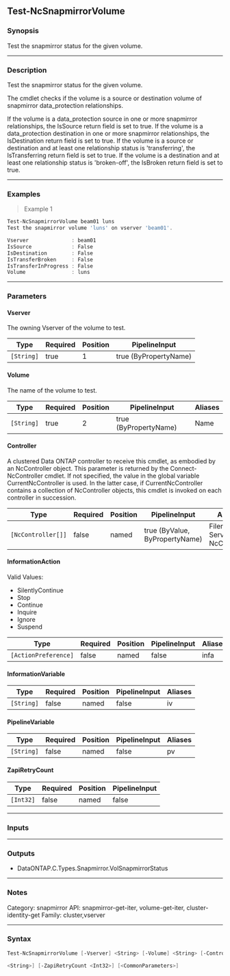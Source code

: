 Test-NcSnapmirrorVolume
-----------------------

### Synopsis
Test the snapmirror status for the given volume.

---

### Description

Test the snapmirror status for the given volume.

The cmdlet checks if the volume is a source or destination volume of snapmirror data_protection relationships.

If the volume is a data_protection source in one or more snapmirror relationships, the IsSource return field is set to true.
If the volume is a data_protection destination in one or more snapmirror relationships, the IsDestination return field is set to true.
If the volume is a source or destination and at least one relationship status is 'transferring', the IsTransferring return field is set to true.
If the volume is a destination and at least one relationship status is 'broken-off', the IsBroken return field is set to true.

---

### Examples
> Example 1

```PowerShell
Test-NcSnapmirrorVolume beam01 luns
Test the snapmirror volume 'luns' on vserver 'beam01'.

Vserver              : beam01
IsSource             : False
IsDestination        : False
IsTransferBroken     : False
IsTransferInProgress : False
Volume               : luns

```

---

### Parameters
#### **Vserver**
The owning Vserver of the volume to test.

|Type      |Required|Position|PipelineInput        |
|----------|--------|--------|---------------------|
|`[String]`|true    |1       |true (ByPropertyName)|

#### **Volume**
The name of the volume to test.

|Type      |Required|Position|PipelineInput        |Aliases|
|----------|--------|--------|---------------------|-------|
|`[String]`|true    |2       |true (ByPropertyName)|Name   |

#### **Controller**
A clustered Data ONTAP controller to receive this cmdlet, as embodied by an NcController object.  This parameter is returned by the Connect-NcController cmdlet.  If not specified, the value in the global variable CurrentNcController is used.  In the latter case, if CurrentNcController contains a collection of NcController objects, this cmdlet is invoked on each controller in succession.

|Type              |Required|Position|PipelineInput                 |Aliases                          |
|------------------|--------|--------|------------------------------|---------------------------------|
|`[NcController[]]`|false   |named   |true (ByValue, ByPropertyName)|Filer<br/>Server<br/>NcController|

#### **InformationAction**

Valid Values:

* SilentlyContinue
* Stop
* Continue
* Inquire
* Ignore
* Suspend

|Type                |Required|Position|PipelineInput|Aliases|
|--------------------|--------|--------|-------------|-------|
|`[ActionPreference]`|false   |named   |false        |infa   |

#### **InformationVariable**

|Type      |Required|Position|PipelineInput|Aliases|
|----------|--------|--------|-------------|-------|
|`[String]`|false   |named   |false        |iv     |

#### **PipelineVariable**

|Type      |Required|Position|PipelineInput|Aliases|
|----------|--------|--------|-------------|-------|
|`[String]`|false   |named   |false        |pv     |

#### **ZapiRetryCount**

|Type     |Required|Position|PipelineInput|
|---------|--------|--------|-------------|
|`[Int32]`|false   |named   |false        |

---

### Inputs

---

### Outputs
* DataONTAP.C.Types.Snapmirror.VolSnapmirrorStatus

---

### Notes
Category: snapmirror
API: snapmirror-get-iter, volume-get-iter, cluster-identity-get
Family: cluster,vserver

---

### Syntax
```PowerShell
Test-NcSnapmirrorVolume [-Vserver] <String> [-Volume] <String> [-Controller <NcController[]>] [-InformationAction <ActionPreference>] [-InformationVariable <String>] [-PipelineVariable 
```
```PowerShell
<String>] [-ZapiRetryCount <Int32>] [<CommonParameters>]
```

